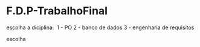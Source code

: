 # F.D.P-TrabalhoFinal

escolha a diciplina: 
1 - PO
2 - banco de dados
3 - engenharia de requisitos

escolha 